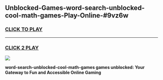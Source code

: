 
## Unblocked-Games-word-search-unblocked-cool-math-games-Play-Online-#9vz6w
<h3>
<a href="https://premium.freeplayer.one?title=word-search-unblocked-cool-math-games&ref=24F">CLICK TO PLAY</a></h3>
<hr>

<h3>
<a href="https://premium.freeplayer.one?title=word-search-unblocked-cool-math-games&ref=24F">CLICK 2 PLAY</a>
  
</h3>

<a href="https://premium.freeplayer.one?title=word-search-unblocked-cool-math-games&ref=24F/"><img src="https://clearcache.store/games.png"></a>


**word-search-unblocked-cool-math-games games unblocked: Your Gateway to Fun and Accessible Online Gaming**
